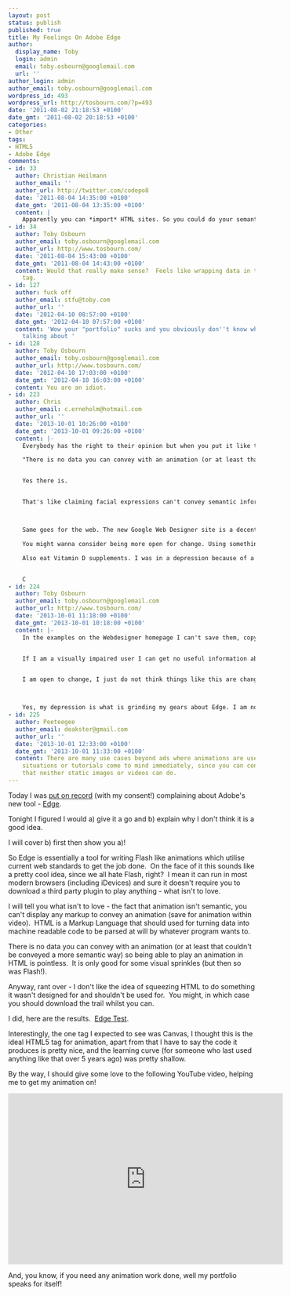 ```yaml
---
layout: post
status: publish
published: true
title: My Feelings On Adobe Edge
author:
  display_name: Toby
  login: admin
  email: toby.osbourn@googlemail.com
  url: ''
author_login: admin
author_email: toby.osbourn@googlemail.com
wordpress_id: 493
wordpress_url: http://tosbourn.com/?p=493
date: '2011-08-02 21:18:53 +0100'
date_gmt: '2011-08-02 20:18:53 +0100'
categories:
- Other
tags:
- HTML5
- Adobe Edge
comments:
- id: 33
  author: Christian Heilmann
  author_email: ''
  author_url: http://twitter.com/codepo8
  date: '2011-08-04 14:35:00 +0100'
  date_gmt: '2011-08-04 13:35:00 +0100'
  content: |
    Apparently you can *import* HTML sites. So you could do your semantic content and then animate them in Edge. That would make sense. Better give it a go.
- id: 34
  author: Toby Osbourn
  author_email: toby.osbourn@googlemail.com
  author_url: http://www.tosbourn.com/
  date: '2011-08-04 15:43:00 +0100'
  date_gmt: '2011-08-04 14:43:00 +0100'
  content: Would that really make sense?  Feels like wrapping data in the marquee
    tag.
- id: 127
  author: fuck off
  author_email: stfu@toby.com
  author_url: ''
  date: '2012-04-10 08:57:00 +0100'
  date_gmt: '2012-04-10 07:57:00 +0100'
  content: 'Wow your "portfolio" sucks and you obviously don''t know what you''re
    talking about '
- id: 128
  author: Toby Osbourn
  author_email: toby.osbourn@googlemail.com
  author_url: http://www.tosbourn.com/
  date: '2012-04-10 17:03:00 +0100'
  date_gmt: '2012-04-10 16:03:00 +0100'
  content: You are an idiot.
- id: 223
  author: Chris
  author_email: c.erneholm@hotmail.com
  author_url: ''
  date: '2013-10-01 10:26:00 +0100'
  date_gmt: '2013-10-01 09:26:00 +0100'
  content: |-
    Everybody has the right to their opinion but when you put it like this, I get angry.

    "There is no data you can convey with an animation (or at least that couldn’t be conveyed a more semantic way) so being able to play an animation in HTML is pointless."


    Yes there is.


    That's like claiming facial expressions can't convey semantic information when talking. But we all know that those, along with body language and audible alterations all are semantic parts of linguistics. Do you see what I mean?



    Same goes for the web. The new Google Web Designer site is a decent example on how you could use it in a meaningful way. The animations saved exactly how much space and bandwidth that would otherwise be used to explain what the app can do in text or embedded videos?

    You might wanna consider being more open for change. Using something in a way "it wasn't designed to do" is the worst reason every not to do something.

    Also eat Vitamin D supplements. I was in a depression because of a D-deficiency last year and thats because I'd just sit at the computer and wouldn't get enough sun. Maybe this would help you feel better about Edge and embrace it instead of being so uncool about it.


    C
- id: 224
  author: Toby Osbourn
  author_email: toby.osbourn@googlemail.com
  author_url: http://www.tosbourn.com/
  date: '2013-10-01 11:18:00 +0100'
  date_gmt: '2013-10-01 10:18:00 +0100'
  content: |-
    In the examples on the Webdesigner homepage I can't save them, copy them or link to them.


    If I am a visually impaired user I can get no useful information about what is happening at all.


    I am open to change, I just do not think things like this are change for the better. I think in Google's case they have made a very attractive tool for creating google ads - that doesn't benefit the web.



    Yes, my depression is what is grinding my gears about Edge. I am not in a depression, I am depressed - there is a difference.
- id: 225
  author: Peeteegee
  author_email: deakster@gmail.com
  author_url: ''
  date: '2013-10-01 12:33:00 +0100'
  date_gmt: '2013-10-01 11:33:00 +0100'
  content: There are many use cases beyond ads where animations are useful. Instructional
    situations or tutorials come to mind immediately, since you can convey things
    that neither static images or videos can do.
---
```

<p>Today I was <a title="State Of Search - Edge" href="http://www.stateofsearch.com/adobe-edge-seo-friendly-web-animations/" target="_blank">put on record</a> (with my consent!) complaining about Adobe's new tool - <a title="Adobe Edge" href="http://labs.adobe.com/technologies/edge/" target="_blank">Edge</a>.</p>
<p>Tonight I figured I would a) give it a go and b) explain why I don't think it is a good idea.</p>
<p>I will cover b) first then show you a)!</p>
<p>So Edge is essentially a tool for writing Flash like animations which utilise current web standards to get the job done.  On the face of it this sounds like a pretty cool idea, since we all hate Flash, right?  I mean it can run in most modern browsers (including iDevices) and sure it doesn't require you to download a third party plugin to play anything - what isn't to love.</p>
<p>I will tell you what isn't to love - the fact that animation isn't semantic, you can't display any markup to convey an animation (save for animation within video).  HTML is a Markup Language that should used for turning data into machine readable code to be parsed at will by whatever program wants to.</p>
<p>There is no data you can convey with an animation (or at least that couldn't be conveyed a more semantic way) so being able to play an animation in HTML is pointless.  It is only good for some visual sprinkles (but then so was Flash!).</p>
<p>Anyway, rant over - I don't like the idea of squeezing HTML to do something it wasn't designed for and shouldn't be used for.  You might, in which case you should download the trail whilst you can.</p>
<p>I did, here are the results.  <a title="Edge Test" href="http://tosbourn.com/edgetest/" target="_blank">Edge Test</a>.</p>
<p>Interestingly, the one tag I expected to see was Canvas, I thought this is the ideal HTML5 tag for animation, apart from that I have to say the code it produces is pretty nice, and the learning curve (for someone who last used anything like that over 5 years ago) was pretty shallow.</p>
<p>By the way, I should give some love to the following YouTube video, helping me to get my animation on!</p>
<p><iframe src="http://www.youtube.com/embed/neSFy1hs-G4" width="560" height="349" frameborder="0" allowfullscreen="allowfullscreen"></iframe></p>
<p>And, you know, if you need any animation work done, well my portfolio speaks for itself!</p>
